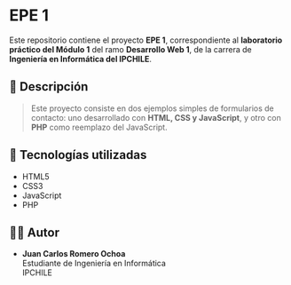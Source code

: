 # EPE 1

Este repositorio contiene el proyecto **EPE 1**, correspondiente al **laboratorio práctico del Módulo 1** del ramo **Desarrollo Web 1**, de la carrera de **Ingeniería en Informática del IPCHILE**.

## 📌 Descripción

> Este proyecto consiste en dos ejemplos simples de formularios de contacto: uno desarrollado con **HTML, CSS y JavaScript**, y otro con **PHP** como reemplazo del JavaScript.

## 🧩 Tecnologías utilizadas

- HTML5
- CSS3
- JavaScript
- PHP

## 👨‍🎓 Autor

- **Juan Carlos Romero Ochoa**  
  Estudiante de Ingeniería en Informática  
  IPCHILE
